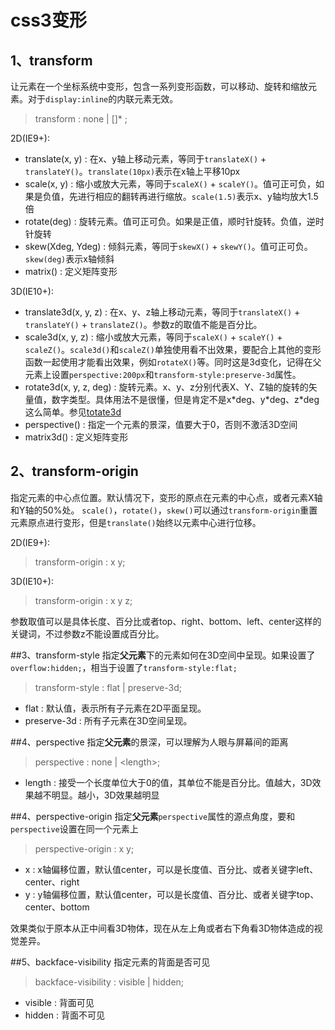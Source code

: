 # css3变形

## 1、transform
让元素在一个坐标系统中变形，包含一系列变形函数，可以移动、旋转和缩放元素。对于`display:inline`的内联元素无效。

>transform : none | <transform-function> [<transform-function>]* ;

2D(IE9+):

* translate(x, y) : 在x、y轴上移动元素，等同于`translateX()` + `translateY()`。`translate(10px)`表示在x轴上平移10px
* scale(x, y) : 缩小或放大元素，等同于`scaleX()` + `scaleY()`。值可正可负，如果是负值，先进行相应的翻转再进行缩放。`scale(1.5)`表示x、y轴均放大1.5倍
* rotate(deg) : 旋转元素。值可正可负。如果是正值，顺时针旋转。负值，逆时针旋转
* skew(Xdeg, Ydeg) : 倾斜元素，等同于`skewX()` + `skewY()`。值可正可负。`skew(deg)`表示x轴倾斜
* matrix() : 定义矩阵变形

3D(IE10+):

* translate3d(x, y, z) : 在x、y、z轴上移动元素，等同于`translateX()` + `translateY()` + `translateZ()`。参数z的取值不能是百分比。
* scale3d(x, y, z) : 缩小或放大元素，等同于`scaleX()` + `scaleY()` + `scaleZ()`。`scale3d()`和`scaleZ()`单独使用看不出效果，要配合上其他的变形函数一起使用才能看出效果，例如`rotateX()`等。同时这是3d变化，记得在父元素上设置`perspective:200px`和`transform-style:preserve-3d`属性。
* rotate3d(x, y, z, deg) : 旋转元素。x、y、z分别代表X、Y、Z轴的旋转的矢量值，数字类型。具体用法不是很懂，但是肯定不是x\*deg、y\*deg、z\*deg这么简单。参见[totate3d](https://developer.mozilla.org/zh-CN/docs/Web/CSS/transform-function#Values_5)
* perspective() : 指定一个元素的景深，值要大于0，否则不激活3D空间
* matrix3d() : 定义矩阵变形

## 2、transform-origin
指定元素的中心点位置。默认情况下，变形的原点在元素的中心点，或者元素X轴和Y轴的50%处。
`scale()`，`rotate()`，`skew()`可以通过`transform-origin`重置元素原点进行变形，但是`translate()`始终以元素中心进行位移。

2D(IE9+):

> transform-origin : x y;			

3D(IE10+):

> transform-origin : x y z;			

参数取值可以是具体长度、百分比或者top、right、bottom、left、center这样的关键词，不过参数z不能设置成百分比。

##3、transform-style
指定**父元素**下的元素如何在3D空间中呈现。如果设置了`overflow:hidden;`，相当于设置了`transform-style:flat;`

>transform-style : flat | preserve-3d;

* flat : 默认值，表示所有子元素在2D平面呈现。
* preserve-3d : 所有子元素在3D空间呈现。

##4、perspective
指定**父元素**的景深，可以理解为人眼与屏幕间的距离

>perspective : none | \<length\>;

* length : 接受一个长度单位大于0的值，其单位不能是百分比。值越大，3D效果越不明显。越小，3D效果越明显

##4、perspective-origin
指定**父元素**`perspective`属性的源点角度，要和`perspective`设置在同一个元素上

>perspective-origin : x y;

* x : x轴偏移位置，默认值center，可以是长度值、百分比、或者关键字left、center、right
* y : y轴偏移位置，默认值center，可以是长度值、百分比、或者关键字top、center、bottom

效果类似于原本从正中间看3D物体，现在从左上角或者右下角看3D物体造成的视觉差异。

##5、backface-visibility
指定元素的背面是否可见

>backface-visibility : visible | hidden;

* visible : 背面可见
* hidden : 背面不可见
